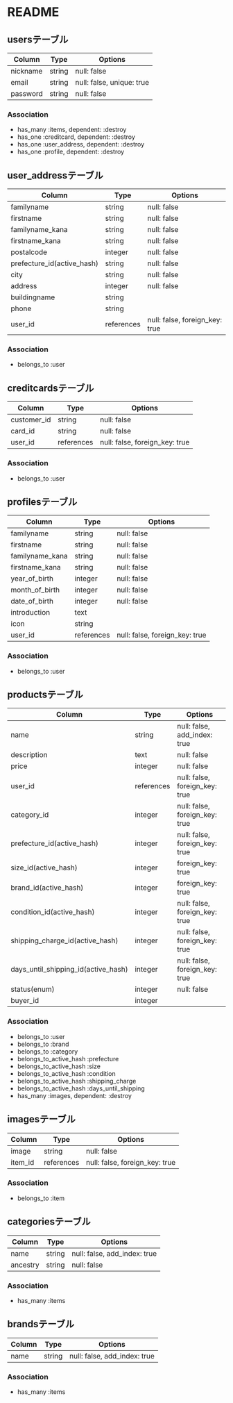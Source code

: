 # README

## usersテーブル
|Column|Type|Options|
|------|----|-------|
|nickname|string|null: false|
|email|string|null: false, unique: true|
|password|string|null: false|

### Association
- has_many :items, dependent: :destroy
- has_one :creditcard, dependent: :destroy
- has_one :user_address, dependent: :destroy
- has_one :profile, dependent: :destroy

## user_addressテーブル
|Column|Type|Options|
|------|----|-------|
|familyname|string|null: false|
|firstname|string|null: false|
|familyname_kana|string|null: false|
|firstname_kana|string|null: false|
|postalcode|integer|null: false|
|prefecture_id(active_hash)|string|null: false|
|city|string|null: false|
|address|integer|null: false|
|buildingname|string||
|phone|string||
|user_id|references|null: false, foreign_key: true|

### Association
- belongs_to :user

## creditcardsテーブル
|Column|Type|Options|
|------|----|-------|
|customer_id|string|null: false|
|card_id|string|null: false|
|user_id|references|null: false, foreign_key: true|

### Association
- belongs_to :user

## profilesテーブル
|Column|Type|Options|
|------|----|-------|
|familyname|string|null: false|
|firstname|string|null: false|
|familyname_kana|string|null: false|
|firstname_kana|string|null: false|
|year_of_birth|integer|null: false|
|month_of_birth|integer|null: false|
|date_of_birth|integer|null: false|
|introduction|text||
|icon|string||
|user_id|references|null: false, foreign_key: true|

### Association
- belongs_to :user

## productsテーブル
|Column|Type|Options|
|------|----|-------|
|name|string|null: false, add_index: true|
|description|text|null: false|
|price|integer|null: false|
|user_id|references|null: false, foreign_key: true|
|category_id|integer|null: false, foreign_key: true|
|prefecture_id(active_hash)|integer|null: false, foreign_key: true|
|size_id(active_hash)|integer|foreign_key: true|
|brand_id(active_hash)|integer|foreign_key: true|
|condition_id(active_hash)|integer|null: false, foreign_key: true|
|shipping_charge_id(active_hash)|integer|null: false, foreign_key: true|
|days_until_shipping_id(active_hash)|integer|null: false, foreign_key: true|
|status(enum)|integer|null: false|
|buyer_id|integer||

### Association
- belongs_to :user
- belongs_to :brand
- belongs_to :category
- belongs_to_active_hash :prefecture
- belongs_to_active_hash :size
- belongs_to_active_hash :condition
- belongs_to_active_hash :shipping_charge
- belongs_to_active_hash :days_until_shipping
- has_many :images, dependent: :destroy

## imagesテーブル
|Column|Type|Options|
|------|----|-------|
|image|string|null: false|
|item_id|references|null: false, foreign_key: true|

### Association
- belongs_to :item

## categoriesテーブル
|Column|Type|Options|
|------|----|-------|
|name|string|null: false, add_index: true|
|ancestry|string|null: false|

### Association
- has_many :items


## brandsテーブル
|Column|Type|Options|
|------|----|-------|
|name|string|null: false, add_index: true|

### Association
- has_many :items

